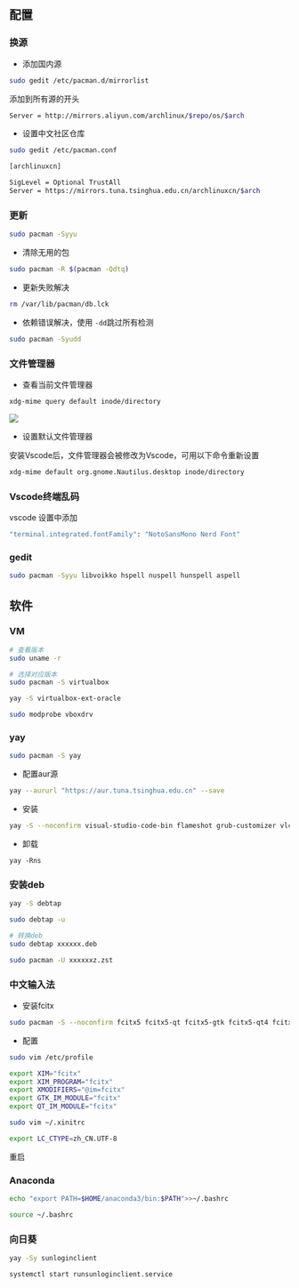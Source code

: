<!--
 * @Description: 
 * @Version: 1.0
 * @Author: DaLao
 * @Email: dalao_li@163.com
 * @Date: 2021-06-13 20:32:36
 * @LastEditors: DaLao
 * @LastEditTime: 2022-03-22 23:48:15
-->


## 配置


### 换源

- 添加国内源

```sh
sudo gedit /etc/pacman.d/mirrorlist
```

添加到所有源的开头

```sh
Server = http://mirrors.aliyun.com/archlinux/$repo/os/$arch
```

- 设置中文社区仓库

```sh
sudo gedit /etc/pacman.conf
```

```sh
[archlinuxcn]

SigLevel = Optional TrustAll
Server = https://mirrors.tuna.tsinghua.edu.cn/archlinuxcn/$arch
```


### 更新

```sh
sudo pacman -Syyu
```

- 清除无用的包

```sh
sudo pacman -R $(pacman -Qdtq)
```

- 更新失败解决

```sh
rm /var/lib/pacman/db.lck
```

- 依赖错误解决，使用 `-dd`跳过所有检测

```sh
sudo pacman -Syudd
```


###  文件管理器

- 查看当前文件管理器

```sh
xdg-mime query default inode/directory   
```

![](https://cdn.hurra.ltd/img/20220109184225.png)

- 设置默认文件管理器

安装Vscode后，文件管理器会被修改为Vscode，可用以下命令重新设置

```sh
xdg-mime default org.gnome.Nautilus.desktop inode/directory
```


### Vscode终端乱码

vscode 设置中添加

```sh
"terminal.integrated.fontFamily": "NotoSansMono Nerd Font"
```

### gedit

```sh
sudo pacman -Syyu libvoikko hspell nuspell hunspell aspell
```


## 软件


### VM

```sh
# 查看版本
sudo uname -r 

# 选择对应版本
sudo pacman -S virtualbox

yay -S virtualbox-ext-oracle
```

```sh
sudo modprobe vboxdrv
```

### yay

```sh
sudo pacman -S yay
```

- 配置aur源

```sh
yay --aururl "https://aur.tuna.tsinghua.edu.cn" --save
```

- 安装


```sh
yay -S --noconfirm visual-studio-code-bin flameshot grub-customizer vlc
```

- 卸载

```
yay -Rns
```


### 安装deb

```sh
yay -S debtap

sudo debtap -u

# 转换deb
sudo debtap xxxxxx.deb

sudo pacman -U xxxxxxz.zst
```


### 中文输入法

- 安装fcitx

```sh
sudo pacman -S --noconfirm fcitx5 fcitx5-qt fcitx5-gtk fcitx5-qt4 fcitx5-chinese-addons fcitx5-configtool fcitx5-material-color fcitx5-pinyin-moegirl fcitx5-pinyin-zhwiki
```

- 配置

```sh
sudo vim /etc/profile
```

```sh
export XIM="fcitx"
export XIM_PROGRAM="fcitx"
export XMODIFIERS="@im=fcitx"
export GTK_IM_MODULE="fcitx"
export QT_IM_MODULE="fcitx"
```

```sh
sudo vim ~/.xinitrc
```

```sh
export LC_CTYPE=zh_CN.UTF-8
```

重启


### Anaconda

```sh
echo "export PATH=$HOME/anaconda3/bin:$PATH">>~/.bashrc

source ~/.bashrc
```


### 向日葵

```sh
yay -Sy sunloginclient

systemctl start runsunloginclient.service
```